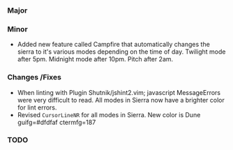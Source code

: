 ### Major ###

### Minor ###
* Added new feature called Campfire that automatically changes the sierra to it's various modes depending on the time of day. Twilight mode after 5pm. Midnight mode after 10pm. Pitch after 2am. 

### Changes /Fixes ###
* When linting with Plugin Shutnik/jshint2.vim; javascript MessageErrors were very difficult to read. All modes in Sierra now have a brighter color for lint errors.
* Revised `CursorLineNR` for all modes in Sierra. New color is Dune guifg=#dfdfaf ctermfg=187

### TODO ###
